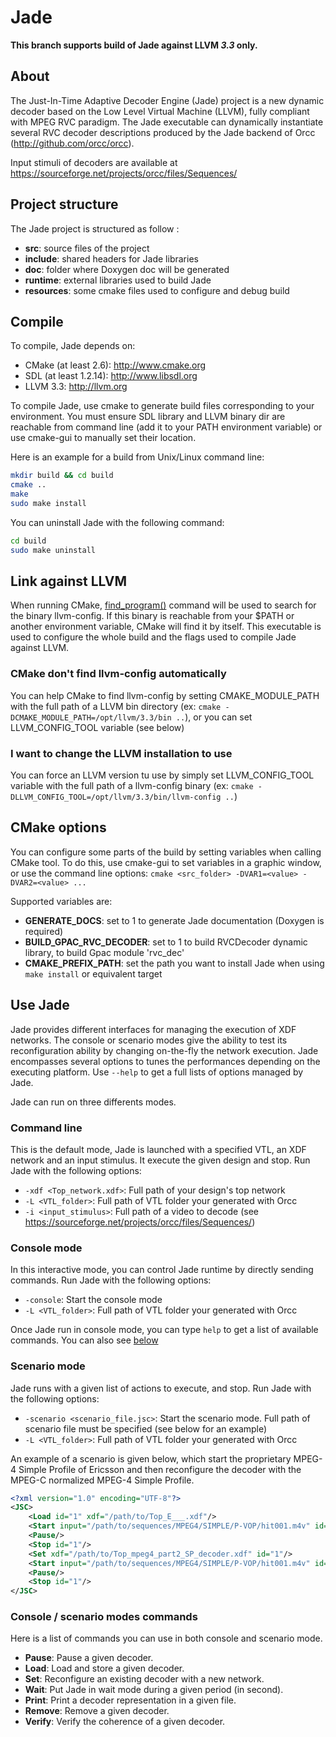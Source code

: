 # Jade

**This branch supports build of Jade against LLVM _3.3_ only.**

## About
The Just-In-Time Adaptive Decoder Engine (Jade) project is a new dynamic decoder based on the Low Level Virtual Machine (LLVM), fully compliant with MPEG RVC paradigm. The Jade executable can dynamically instantiate several RVC decoder descriptions produced by the Jade backend of Orcc (http://github.com/orcc/orcc).

Input stimuli of decoders are available at https://sourceforge.net/projects/orcc/files/Sequences/

## Project structure

The Jade project is structured as follow :

- **src**: source files of the project
- **include**: shared headers for Jade libraries
- **doc**: folder where Doxygen doc will be generated
- **runtime**: external libraries used to build Jade
- **resources**: some cmake files used to configure and debug build

## Compile

To compile, Jade depends on:
- CMake (at least 2.6): http://www.cmake.org
- SDL (at least 1.2.14): http://www.libsdl.org
- LLVM 3.3: http://llvm.org

To compile Jade, use cmake to generate build files corresponding to your environment. You must ensure SDL library and LLVM binary dir are reachable from command line (add it to your PATH environment variable) or use cmake-gui to manually set their location.

Here is an example for a build from Unix/Linux command line:
```sh
mkdir build && cd build
cmake ..
make
sudo make install
```

You can uninstall Jade with the following command:
```sh
cd build
sudo make uninstall
```

## Link against LLVM

When running CMake, [find_program()](http://www.cmake.org/cmake/help/v2.8.10/cmake.html#command:find_program "CMake doc on find_program()") command will be used to search for the binary llvm-config. If this binary is reachable from your $PATH or another environment variable, CMake will find it by itself. This executable is used to configure the whole build and the flags used to compile Jade against LLVM.

### CMake don't find llvm-config automatically
You can help CMake to find llvm-config by setting CMAKE_MODULE_PATH with the full path of a LLVM bin directory (ex: ```cmake -DCMAKE_MODULE_PATH=/opt/llvm/3.3/bin ..```), or you can set LLVM_CONFIG_TOOL variable (see below)

### I want to change the LLVM installation to use
You can force an LLVM version tu use by simply set LLVM_CONFIG_TOOL variable with the full path of a llvm-config binary (ex: ```cmake -DLLVM_CONFIG_TOOL=/opt/llvm/3.3/bin/llvm-config ..```)

## CMake options
You can configure some parts of the build by setting variables when calling CMake tool. To do this, use cmake-gui to set variables in a graphic window, or use the command line options: ```cmake <src_folder> -DVAR1=<value> -DVAR2=<value> ...```

Supported variables are:
 - **GENERATE_DOCS**: set to 1 to generate Jade documentation (Doxygen is required)
 - **BUILD_GPAC_RVC_DECODER**: set to 1 to build RVCDecoder dynamic library, to build Gpac module 'rvc_dec'
 - **CMAKE_PREFIX_PATH**: set the path you want to install Jade when using ```make install``` or equivalent target

## Use Jade

Jade provides different interfaces for managing the execution of XDF networks. The console or scenario modes give the ability to test its reconfiguration ability by changing on-the-fly the network execution.
Jade encompasses several options to tunes the performances depending on the executing platform. Use `--help` to get a full lists of options managed by Jade.

Jade can run on three differents modes.

### Command line

This is the default mode, Jade is launched with a specified VTL, an XDF network and an input stimulus. It execute the given design and stop.
Run Jade with the following options:
 - `-xdf <Top_network.xdf>`: Full path of your design's top network
 - `-L <VTL_folder>`: Full path of VTL folder your generated with Orcc
 - `-i <input_stimulus>`: Full path of a video to decode (see https://sourceforge.net/projects/orcc/files/Sequences/)

### Console mode

In this interactive mode, you can control Jade runtime by directly sending commands.
Run Jade with the following options:
 - `-console`: Start the console mode
 - `-L <VTL_folder>`: Full path of VTL folder your generated with Orcc

Once Jade run in console mode, you can type `help` to get a list of available commands. You can also see [below](#console--scenario-modes-commands)

### Scenario mode

Jade runs with a given list of actions to execute, and stop.
Run Jade with the following options:
 - `-scenario <scenario_file.jsc>`: Start the scenario mode. Full path of scenario file must be specified (see below for an example)
 - `-L <VTL_folder>`: Full path of VTL folder your generated with Orcc

An example of a scenario is given below, which start the proprietary MPEG-4 Simple Profile of Ericsson and then reconfigure the decoder with the MPEG-C normalized MPEG-4 Simple Profile.
```xml
<?xml version="1.0" encoding="UTF-8"?>
<JSC>
	<Load id="1" xdf="/path/to/Top_E___.xdf"/>
	<Start input="/path/to/sequences/MPEG4/SIMPLE/P-VOP/hit001.m4v" id="1" mapping="/path/to/Top_E___.xcf"/>
	<Pause/>
	<Stop id="1"/>
	<Set xdf="/path/to/Top_mpeg4_part2_SP_decoder.xdf" id="1"/>
	<Start input="/path/to/sequences/MPEG4/SIMPLE/P-VOP/hit001.m4v" id="1" mapping="/path/to/Top_mpeg4_part2_SP_decoder.xcf"/>
	<Pause/>
	<Stop id="1"/>
</JSC>
```

### Console / scenario modes commands

Here is a list of commands you can use in both console and scenario mode.
 - **Pause**: Pause a given decoder.
 - **Load**: Load and store a given decoder.
 - **Set**: Reconfigure an existing decoder with a new network.
 - **Wait**: Put Jade in wait mode during a given period (in second).
 - **Print**: Print a decoder representation in a given file.
 - **Remove**: Remove a given decoder.
 - **Verify**: Verify the coherence of a given decoder.
